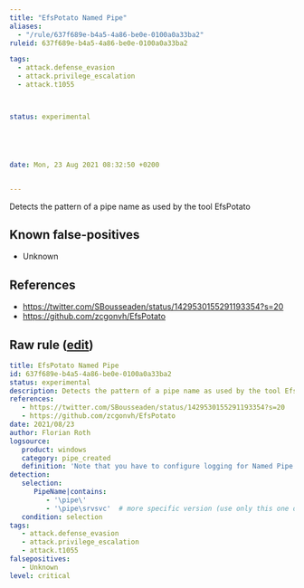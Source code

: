 ```yaml
---
title: "EfsPotato Named Pipe"
aliases:
  - "/rule/637f689e-b4a5-4a86-be0e-0100a0a33ba2"
ruleid: 637f689e-b4a5-4a86-be0e-0100a0a33ba2

tags:
  - attack.defense_evasion
  - attack.privilege_escalation
  - attack.t1055



status: experimental





date: Mon, 23 Aug 2021 08:32:50 +0200


---
```


Detects the pattern of a pipe name as used by the tool EfsPotato

<!--more-->


## Known false-positives

* Unknown



## References

* https://twitter.com/SBousseaden/status/1429530155291193354?s=20
* https://github.com/zcgonvh/EfsPotato


## Raw rule ([edit](https://github.com/SigmaHQ/sigma/edit/master/rules/windows/pipe_created/pipe_created_efspotato_namedpipe.yml))
```yaml
title: EfsPotato Named Pipe
id: 637f689e-b4a5-4a86-be0e-0100a0a33ba2
status: experimental
description: Detects the pattern of a pipe name as used by the tool EfsPotato
references:
   - https://twitter.com/SBousseaden/status/1429530155291193354?s=20
   - https://github.com/zcgonvh/EfsPotato
date: 2021/08/23
author: Florian Roth
logsource:
   product: windows
   category: pipe_created
   definition: 'Note that you have to configure logging for Named Pipe Events in Sysmon config (Event ID 17 and Event ID 18). The basic configuration is in popular sysmon configuration (https://github.com/SwiftOnSecurity/sysmon-config), but it is worth verifying. You can also use other repo, e.g. https://github.com/Neo23x0/sysmon-config, https://github.com/olafhartong/sysmon-modular. How to test detection? You can check powershell script from this site https://svch0st.medium.com/guide-to-named-pipes-and-hunting-for-cobalt-strike-pipes-dc46b2c5f575'
detection:
   selection:
      PipeName|contains: 
         - '\pipe\'
         - '\pipe\srvsvc'  # more specific version (use only this one of the other causes too many false positives)
   condition: selection
tags:
   - attack.defense_evasion
   - attack.privilege_escalation
   - attack.t1055
falsepositives:
   - Unknown
level: critical

```
